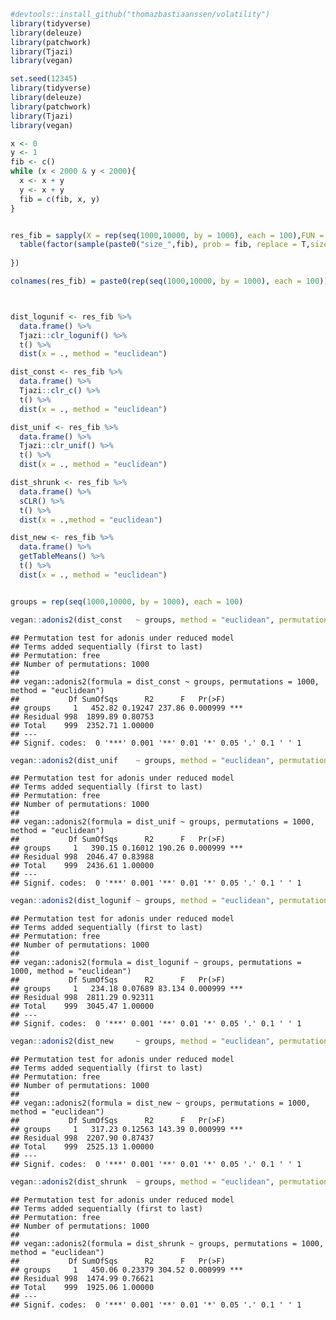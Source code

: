 ``` r
#devtools::install_github("thomazbastiaanssen/volatility")
library(tidyverse)
library(deleuze)
library(patchwork)
library(Tjazi)
library(vegan)
```

``` r
set.seed(12345)
library(tidyverse)
library(deleuze)
library(patchwork)
library(Tjazi)
library(vegan)

x <- 0
y <- 1
fib <- c()
while (x < 2000 & y < 2000){
  x <- x + y
  y <- x + y
  fib = c(fib, x, y)
}


res_fib = sapply(X = rep(seq(1000,10000, by = 1000), each = 100),FUN = function(x){
  table(factor(sample(paste0("size_",fib), prob = fib, replace = T,size = x ),levels = paste0("size_",fib)))
  
})

colnames(res_fib) = paste0(rep(seq(1000,10000, by = 1000), each = 100))



dist_logunif <- res_fib %>%
  data.frame() %>%
  Tjazi::clr_logunif() %>%
  t() %>%
  dist(x = ., method = "euclidean")  

dist_const <- res_fib %>%  
  data.frame() %>%
  Tjazi::clr_c() %>%
  t() %>%
  dist(x = ., method = "euclidean")  

dist_unif <- res_fib %>%
  data.frame() %>%
  Tjazi::clr_unif() %>%
  t() %>%
  dist(x = ., method = "euclidean")  

dist_shrunk <- res_fib %>%
  data.frame() %>%
  sCLR() %>%
  t() %>%
  dist(x = .,method = "euclidean")

dist_new <- res_fib %>% 
  data.frame() %>%
  getTableMeans() %>%
  t() %>%
  dist(x = ., method = "euclidean")


groups = rep(seq(1000,10000, by = 1000), each = 100)

vegan::adonis2(dist_const   ~ groups, method = "euclidean", permutations = 1000)
```

    ## Permutation test for adonis under reduced model
    ## Terms added sequentially (first to last)
    ## Permutation: free
    ## Number of permutations: 1000
    ## 
    ## vegan::adonis2(formula = dist_const ~ groups, permutations = 1000, method = "euclidean")
    ##           Df SumOfSqs      R2      F   Pr(>F)    
    ## groups     1   452.82 0.19247 237.86 0.000999 ***
    ## Residual 998  1899.89 0.80753                    
    ## Total    999  2352.71 1.00000                    
    ## ---
    ## Signif. codes:  0 '***' 0.001 '**' 0.01 '*' 0.05 '.' 0.1 ' ' 1

``` r
vegan::adonis2(dist_unif    ~ groups, method = "euclidean", permutations = 1000)
```

    ## Permutation test for adonis under reduced model
    ## Terms added sequentially (first to last)
    ## Permutation: free
    ## Number of permutations: 1000
    ## 
    ## vegan::adonis2(formula = dist_unif ~ groups, permutations = 1000, method = "euclidean")
    ##           Df SumOfSqs      R2      F   Pr(>F)    
    ## groups     1   390.15 0.16012 190.26 0.000999 ***
    ## Residual 998  2046.47 0.83988                    
    ## Total    999  2436.61 1.00000                    
    ## ---
    ## Signif. codes:  0 '***' 0.001 '**' 0.01 '*' 0.05 '.' 0.1 ' ' 1

``` r
vegan::adonis2(dist_logunif ~ groups, method = "euclidean", permutations = 1000)
```

    ## Permutation test for adonis under reduced model
    ## Terms added sequentially (first to last)
    ## Permutation: free
    ## Number of permutations: 1000
    ## 
    ## vegan::adonis2(formula = dist_logunif ~ groups, permutations = 1000, method = "euclidean")
    ##           Df SumOfSqs      R2      F   Pr(>F)    
    ## groups     1   234.18 0.07689 83.134 0.000999 ***
    ## Residual 998  2811.29 0.92311                    
    ## Total    999  3045.47 1.00000                    
    ## ---
    ## Signif. codes:  0 '***' 0.001 '**' 0.01 '*' 0.05 '.' 0.1 ' ' 1

``` r
vegan::adonis2(dist_new     ~ groups, method = "euclidean", permutations = 1000)
```

    ## Permutation test for adonis under reduced model
    ## Terms added sequentially (first to last)
    ## Permutation: free
    ## Number of permutations: 1000
    ## 
    ## vegan::adonis2(formula = dist_new ~ groups, permutations = 1000, method = "euclidean")
    ##           Df SumOfSqs      R2      F   Pr(>F)    
    ## groups     1   317.23 0.12563 143.39 0.000999 ***
    ## Residual 998  2207.90 0.87437                    
    ## Total    999  2525.13 1.00000                    
    ## ---
    ## Signif. codes:  0 '***' 0.001 '**' 0.01 '*' 0.05 '.' 0.1 ' ' 1

``` r
vegan::adonis2(dist_shrunk  ~ groups, method = "euclidean", permutations = 1000)
```

    ## Permutation test for adonis under reduced model
    ## Terms added sequentially (first to last)
    ## Permutation: free
    ## Number of permutations: 1000
    ## 
    ## vegan::adonis2(formula = dist_shrunk ~ groups, permutations = 1000, method = "euclidean")
    ##           Df SumOfSqs      R2      F   Pr(>F)    
    ## groups     1   450.06 0.23379 304.52 0.000999 ***
    ## Residual 998  1474.99 0.76621                    
    ## Total    999  1925.06 1.00000                    
    ## ---
    ## Signif. codes:  0 '***' 0.001 '**' 0.01 '*' 0.05 '.' 0.1 ' ' 1
